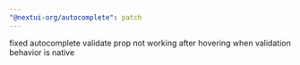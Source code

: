 ```yaml
---
"@nextui-org/autocomplete": patch
---
```


fixed autocomplete validate prop not working after hovering when validation behavior is native
